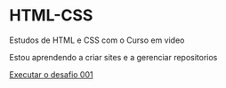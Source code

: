 # HTML-CSS
 Estudos de HTML e CSS com o Curso em video


Estou aprendendo a criar sites e a gerenciar repositorios


<a href="https://hiagovictor0.github.io/HTML-CSS/Desafios/D001/"> Executar o desafio 001